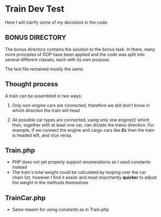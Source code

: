 # Train Dev Test

Here I will clarify some of my decisions in the code.

## BONUS DIRECTORY
The bonus directory contains the solution to the bonus task.
In there, many more principles of OOP have been applied and the code
was split into several different classes, each with its own purpose.

The test file remained mostly the same.
## Thought process

A train can be assembled in two ways:

1. Only non-engine cars are connected, therefore we still don't know in which direction
   the train will head

2. All possible car types are connected, using only one engine(!) which then,
   together with at least one car, can dictate the trains direction.
   For example, if we connect the engine and cargo cars like **_Ec_** then the train is headed left, and vice versa.

## Train.php

- PHP does not yet properly support enumerations so I used constants instead
- The train's total weight could be calculated by looping over the car chain list,
  however I find it easier and most importantly **quicker** to adjust the weight in the
  methods themselves

## TrainCar.php

- Same reason for using constants as in Train.php

